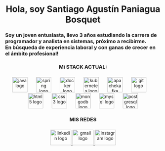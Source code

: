 <h1 align="center">Hola, soy Santiago Agustín Paniagua Bosquet</h1>

###

<h3 align="left">Soy un joven entusiasta, llevo 3 años estudiando la carrera de programador y analista en sistemas, próximo a recibirme.<br>En búsqueda de experiencia laboral y con ganas de crecer en el ámbito profesional!</h3>

###

<h3 align="center">Mi STACK ACTUAL:</h3>

###

<div align="center">
  <img src="https://cdn.jsdelivr.net/gh/devicons/devicon/icons/java/java-original.svg" height="49" alt="java logo"  />
  <img width="20" />
  <img src="https://cdn.jsdelivr.net/gh/devicons/devicon/icons/spring/spring-original.svg" height="49" alt="spring logo"  />
  <img width="20" />
  <img src="https://skillicons.dev/icons?i=docker" height="49" alt="docker logo"  />
  <img width="20" />
  <img src="https://skillicons.dev/icons?i=kubernetes" height="49" alt="kubernetes logo"  />
  <img width="20" />
  <img src="https://skillicons.dev/icons?i=kafka" height="49" alt="apachekafka logo"  />
  <img width="20" />
  <img src="https://cdn.simpleicons.org/git/F05032" height="49" alt="git logo"  />
  <img width="20" />
  <img src="https://cdn.jsdelivr.net/gh/devicons/devicon/icons/html5/html5-original.svg" height="49" alt="html5 logo"  />
  <img width="20" />
  <img src="https://cdn.jsdelivr.net/gh/devicons/devicon/icons/css3/css3-original.svg" height="49" alt="css3 logo"  />
  <img width="20" />
  <img src="https://skillicons.dev/icons?i=mongodb" height="49" alt="mongodb logo"  />
  <img width="20" />
  <img src="https://cdn.simpleicons.org/mysql/4479A1" height="49" alt="mysql logo"  />
  <img width="20" />
  <img src="https://skillicons.dev/icons?i=postgres" height="49" alt="postgresql logo"  />
</div>

###

<h3 align="center">MIS REDES</h3>

###

<div align="center">
  <a href="https://www.linkedin.com/in/santiago-paniagua-9066a6252/" target="_blank">
    <img src="https://raw.githubusercontent.com/maurodesouza/profile-readme-generator/master/src/assets/icons/social/linkedin/default.svg" width="68" height="50" alt="linkedin logo"  />
  </a>
  <a href="[https://www.gmail.com/paniaguasanty10@gmail.com](https://mail.google.com/mail/u/0/?hl=es-419#inbox)" target="_blank">
    <img src="https://raw.githubusercontent.com/maurodesouza/profile-readme-generator/master/src/assets/icons/social/gmail/default.svg" width="68" height="50" alt="gmail logo"  />
  </a>
  <a href="https://www.instagram.com/_santi.a" target="_blank">
    <img src="https://raw.githubusercontent.com/maurodesouza/profile-readme-generator/master/src/assets/icons/social/instagram/default.svg" width="68" height="50" alt="instagram logo"  />
  </a>
</div>

###
